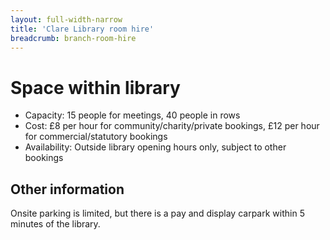 ```yaml
---
layout: full-width-narrow
title: 'Clare Library room hire'
breadcrumb: branch-room-hire
---
```

# Space within library

* Capacity: 15 people for meetings, 40 people in rows
* Cost: £8 per hour for community/charity/private bookings, £12 per hour for commercial/statutory bookings
* Availability: Outside library opening hours only, subject to other bookings

## Other information

Onsite parking is limited, but there is a pay and display carpark within 5 minutes of the library.
